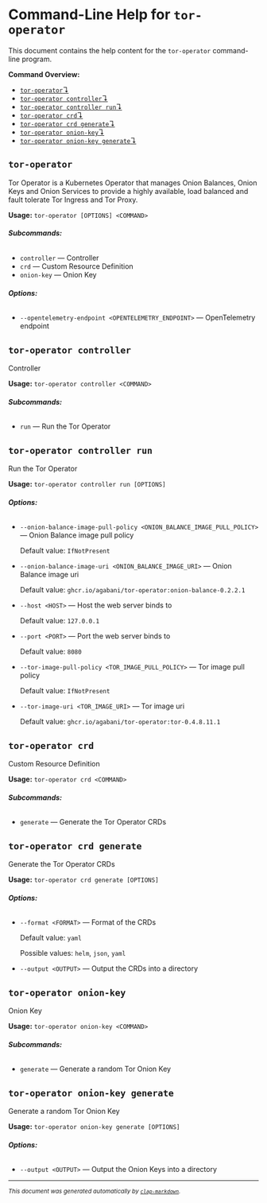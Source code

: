 # Command-Line Help for `tor-operator`

This document contains the help content for the `tor-operator` command-line program.

**Command Overview:**

* [`tor-operator`↴](#tor-operator)
* [`tor-operator controller`↴](#tor-operator-controller)
* [`tor-operator controller run`↴](#tor-operator-controller-run)
* [`tor-operator crd`↴](#tor-operator-crd)
* [`tor-operator crd generate`↴](#tor-operator-crd-generate)
* [`tor-operator onion-key`↴](#tor-operator-onion-key)
* [`tor-operator onion-key generate`↴](#tor-operator-onion-key-generate)

## `tor-operator`

Tor Operator is a Kubernetes Operator that manages Onion Balances, Onion Keys and Onion Services to provide a highly available, load balanced and fault tolerate Tor Ingress and Tor Proxy.

**Usage:** `tor-operator [OPTIONS] <COMMAND>`

###### **Subcommands:**

* `controller` — Controller
* `crd` — Custom Resource Definition
* `onion-key` — Onion Key

###### **Options:**

* `--opentelemetry-endpoint <OPENTELEMETRY_ENDPOINT>` — OpenTelemetry endpoint



## `tor-operator controller`

Controller

**Usage:** `tor-operator controller <COMMAND>`

###### **Subcommands:**

* `run` — Run the Tor Operator



## `tor-operator controller run`

Run the Tor Operator

**Usage:** `tor-operator controller run [OPTIONS]`

###### **Options:**

* `--onion-balance-image-pull-policy <ONION_BALANCE_IMAGE_PULL_POLICY>` — Onion Balance image pull policy

  Default value: `IfNotPresent`
* `--onion-balance-image-uri <ONION_BALANCE_IMAGE_URI>` — Onion Balance image uri

  Default value: `ghcr.io/agabani/tor-operator:onion-balance-0.2.2.1`
* `--host <HOST>` — Host the web server binds to

  Default value: `127.0.0.1`
* `--port <PORT>` — Port the web server binds to

  Default value: `8080`
* `--tor-image-pull-policy <TOR_IMAGE_PULL_POLICY>` — Tor image pull policy

  Default value: `IfNotPresent`
* `--tor-image-uri <TOR_IMAGE_URI>` — Tor image uri

  Default value: `ghcr.io/agabani/tor-operator:tor-0.4.8.11.1`



## `tor-operator crd`

Custom Resource Definition

**Usage:** `tor-operator crd <COMMAND>`

###### **Subcommands:**

* `generate` — Generate the Tor Operator CRDs



## `tor-operator crd generate`

Generate the Tor Operator CRDs

**Usage:** `tor-operator crd generate [OPTIONS]`

###### **Options:**

* `--format <FORMAT>` — Format of the CRDs

  Default value: `yaml`

  Possible values: `helm`, `json`, `yaml`

* `--output <OUTPUT>` — Output the CRDs into a directory



## `tor-operator onion-key`

Onion Key

**Usage:** `tor-operator onion-key <COMMAND>`

###### **Subcommands:**

* `generate` — Generate a random Tor Onion Key



## `tor-operator onion-key generate`

Generate a random Tor Onion Key

**Usage:** `tor-operator onion-key generate [OPTIONS]`

###### **Options:**

* `--output <OUTPUT>` — Output the Onion Keys into a directory



<hr/>

<small><i>
    This document was generated automatically by
    <a href="https://crates.io/crates/clap-markdown"><code>clap-markdown</code></a>.
</i></small>
